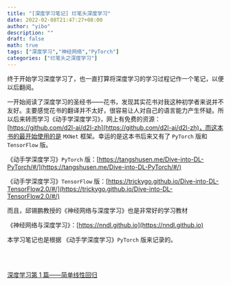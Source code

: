 ```yaml
---
title: "[深度学习笔记] 烂笔头深度学习"
date: 2022-02-08T21:47:27+08:00
author: "yibo"
description: ""
draft: false
math: true
tags: ["深度学习","神经网络","PyTorch"]
categories: ["烂笔头之深度学习"]
---
```


终于开始学习深度学习了，也一直打算将深度学习的学习过程记作一个笔记，以便以后翻阅。

一开始阅读了深度学习的圣经书——花书，发现其实花书对我这种初学者来说并不友好。主要感觉花书的翻译并不太好，很容易让人对自己的语言能力产生怀疑。所以后来转而学习《动手学深度学习》，网上有免费的资源：[https://github.com/d2l-ai/d2l-zh](https://github.com/d2l-ai/d2l-zh)，而这本书的最开始使用的是 `MXNet` 框架。幸运的是这本书后来又有了 `PyTorch` 版和 `TensorFlow` 版。

《动手学深度学习》`PyTorch` 版：[https://tangshusen.me/Dive-into-DL-PyTorch/#/](https://tangshusen.me/Dive-into-DL-PyTorch/#/)

《动手学深度学习》`TensorFlow` 版：[https://trickygo.github.io/Dive-into-DL-TensorFlow2.0/#/](https://trickygo.github.io/Dive-into-DL-TensorFlow2.0/#/)

而且，邱锡鹏教授的《神经网络与深度学习》也是非常好的学习教材

《神经网络与深度学习》：[https://nndl.github.io](https://nndl.github.io)

本学习笔记也是根据 《动手学深度学习》`PyTorch` 版来记录的。

</br>

</br>

[深度学习第 1 篇——简单线性回归](https://yibocat.com/posts/dl/深度学习笔记_2/)

